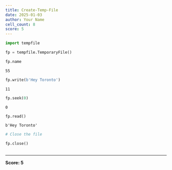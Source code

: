 ```yaml
---
title: Create-Temp-File
date: 2025-01-03
author: Your Name
cell_count: 8
score: 5
---
```


```python
import tempfile
```


```python
fp = tempfile.TemporaryFile()
```


```python
fp.name
```




    55




```python
fp.write(b'Hey Toronto')
```




    11




```python
fp.seek(0)
```




    0




```python
fp.read()
```




    b'Hey Toronto'




```python
# Close the file

fp.close()
```


```python

```


---
**Score: 5**